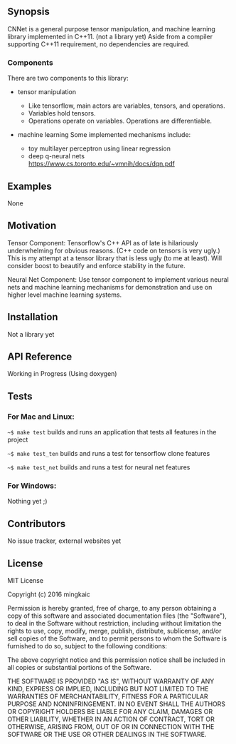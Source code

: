 ## Synopsis

CNNet is a general purpose tensor manipulation, and machine learning library implemented in C++11. (not a library yet)
Aside from a compiler supporting C++11 requirement, no dependencies are required.

### Components

There are two components to this library:
- tensor manipulation
    * Like tensorflow, main actors are variables, tensors, and operations.
    * Variables hold tensors.
    * Operations operate on variables. Operations are differentiable.

- machine learning
Some implemented mechanisms include:
    * toy multilayer perceptron using linear regression
    * deep q-neural nets https://www.cs.toronto.edu/~vmnih/docs/dqn.pdf

## Examples

None

## Motivation

Tensor Component:
Tensorflow's C++ API as of late is hilariously underwhelming for obvious reasons.
(C++ code on tensors is very ugly.)
This is my attempt at a tensor library that is less ugly (to me at least).
Will consider boost to beautify and enforce stability in the future.

Neural Net Component:
Use tensor component to implement various neural nets and machine learning mechanisms
for demonstration and use on higher level machine learning systems.

## Installation

Not a library yet

## API Reference

Working in Progress (Using doxygen)

## Tests

### For Mac and Linux:

`~$ make test` builds and runs an application that tests all features in the project

`~$ make test_ten` builds and runs a test for tensorflow clone features

`~$ make test_net` builds and runs a test for neural net features

### For Windows:

Nothing yet ;)

## Contributors

No issue tracker, external websites yet

## License

MIT License

Copyright (c) 2016 mingkaic

Permission is hereby granted, free of charge, to any person obtaining a copy
of this software and associated documentation files (the "Software"), to deal
in the Software without restriction, including without limitation the rights
to use, copy, modify, merge, publish, distribute, sublicense, and/or sell
copies of the Software, and to permit persons to whom the Software is
furnished to do so, subject to the following conditions:

The above copyright notice and this permission notice shall be included in all
copies or substantial portions of the Software.

THE SOFTWARE IS PROVIDED "AS IS", WITHOUT WARRANTY OF ANY KIND, EXPRESS OR
IMPLIED, INCLUDING BUT NOT LIMITED TO THE WARRANTIES OF MERCHANTABILITY,
FITNESS FOR A PARTICULAR PURPOSE AND NONINFRINGEMENT. IN NO EVENT SHALL THE
AUTHORS OR COPYRIGHT HOLDERS BE LIABLE FOR ANY CLAIM, DAMAGES OR OTHER
LIABILITY, WHETHER IN AN ACTION OF CONTRACT, TORT OR OTHERWISE, ARISING FROM,
OUT OF OR IN CONNECTION WITH THE SOFTWARE OR THE USE OR OTHER DEALINGS IN THE
SOFTWARE.
